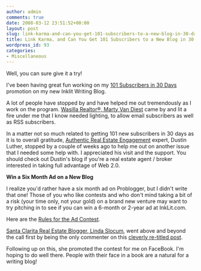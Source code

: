 ```yaml
---
author: admin
comments: true
date: 2008-03-12 23:51:52+00:00
layout: post
slug: link-karma-and-can-you-get-101-subscribers-to-a-new-blog-in-30-days
title: Link Karma, and Can You Get 101 Subscribers to a New Blog in 30 Days?
wordpress_id: 93
categories:
- Miscellaneous
---
```


Well, you can sure give it a try!

 

I've been having great fun working on my [101 Subscribers in 30 Days](http://www.inklit.com/blog/2008/03/11/eleven-steps-to-get-101-subscribers-to-your-new-blog-in-thirty-days/) promotion on my new Inklit Writing Blog.

 

A lot of people have stopped by and have helped me out tremendously as I work on the program. [Wasilla Realtor®, Marty Van Diest](http://www.valleymarket.com/) came by and lit a fire under me that I know needed lighting, to allow email subscribers as well as RSS subscribers.

 

In a matter not so much related to getting 101 new subscribers in 30 days as it is to overall gratitude, [Authentic Real Estate Engagement](http://www.4realz.net) expert, Dustin Luther, stopped by a couple of weeks ago to help me out on another issue that I needed some help with. I appreciated his visit and the support. You should check out Dustin's blog if you're a real estate agent / broker interested in taking full advantage of Web 2.0.

 

**Win a Six Month Ad on a New Blog**

 

I realize you'd rather have a six month ad on Problogger, but I didn't write that one! Those of you who like contests and who don't mind taking a bit of a risk (your time only, not your gold) on a brand new venture may want to try pitching in to see if you can win a 6-month or 2-year ad at InkLit.com.

 

Here are the [Rules for the Ad Contest](http://www.inklit.com/blog/advertise/).

 

[Santa Clarita Real Estate Blogger, Linda Slocum](http://www.santaclaritarealestateblog.com), went above and beyond the call first by being the only commenter on this [cleverly re-titled post](http://realestatetomato.typepad.com/the_real_estate_tomato/2008/03/ask-for-a-guest.html).

 

Following up on this, she promoted the contest for me on FaceBook. I'm hoping to do well there. People with their face in a book are a natural for a writing blog!
